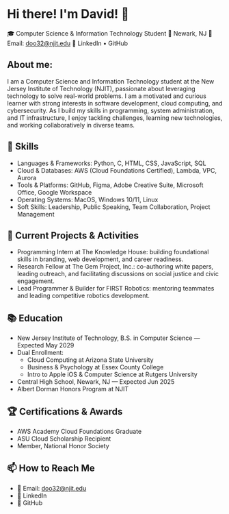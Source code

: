 # Hi there! I'm David! 👋

🎓 Computer Science & Information Technology Student
📍 Newark, NJ
📧 Email: doo32@njit.edu
🔗 LinkedIn • GitHub

## About me:

I am a Computer Science and Information Technology student at the New Jersey Institute of Technology (NJIT), passionate about leveraging technology to solve real-world problems. I am a motivated and curious learner with strong interests in software development, cloud computing, and cybersecurity. As I build my skills in programming, system administration, and IT infrastructure, I enjoy tackling challenges, learning new technologies, and working collaboratively in diverse teams.

## 🔧 Skills

* Languages & Frameworks: Python, C, HTML, CSS, JavaScript, SQL
* Cloud & Databases: AWS (Cloud Foundations Certified), Lambda, VPC, Aurora
* Tools & Platforms: GitHub, Figma, Adobe Creative Suite, Microsoft Office, Google Workspace
* Operating Systems: MacOS, Windows 10/11, Linux
* Soft Skills: Leadership, Public Speaking, Team Collaboration, Project Management

## 🌱 Current Projects & Activities

* Programming Intern at The Knowledge House: building foundational skills in branding, web development, and career readiness.
* Research Fellow at The Gem Project, Inc.: co-authoring white papers, leading outreach, and facilitating discussions on social justice and civic engagement.
* Lead Programmer & Builder for FIRST Robotics: mentoring teammates and leading competitive robotics development.

## 📚 Education

* New Jersey Institute of Technology, B.S. in Computer Science — Expected May 2029
* Dual Enrollment:
    * Cloud Computing at Arizona State University
    * Business & Psychology at Essex County College
    * Intro to Apple iOS & Computer Science at Rutgers University
* Central High School, Newark, NJ — Expected Jun 2025
* Albert Dorman Honors Program at NJIT

## 🏆 Certifications & Awards

* AWS Academy Cloud Foundations Graduate
* ASU Cloud Scholarship Recipient
* Member, National Honor Society

## 📫 How to Reach Me
* 📧 Email: doo32@njit.edu
* 🔗 LinkedIn
* 🐙 GitHub
